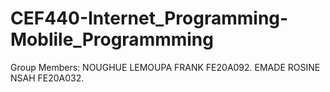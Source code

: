 # CEF440-Internet_Programming-Moblile_Programmming
Group Members:
NOUGHUE LEMOUPA FRANK FE20A092.
EMADE ROSINE NSAH FE20A032.
